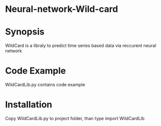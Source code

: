 # Neural-network-Wild-card
# Synopsis
WildCard is a libraly to predict time series based data via reccurent neural network

# Code Example
WildCardLib.py contains code example 

# Installation
Copy WildCardLib.py to project folder, than type
import WildCardLib 


